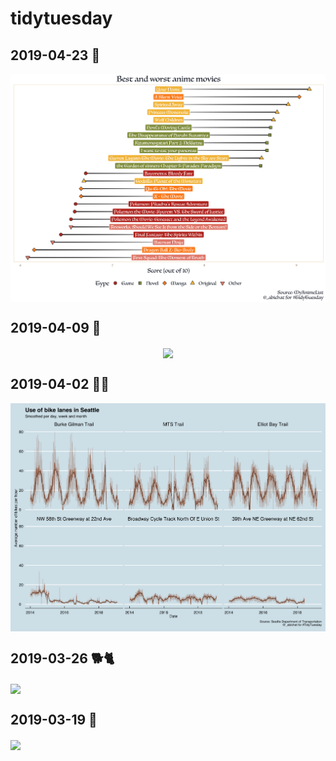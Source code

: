 
<!-- README.md is generated from README.Rmd. Please edit that file -->

# tidytuesday

## 2019-04-23 🎎

<img src="plots/plot_2019-04-23.png" align="center"/>

## 2019-04-09 🎾

<center>

<img src="plots/plot_2019-04-09.gif" align="center"/>

</center>

## 2019-04-02 🚴🏻

<img src="plots/plot_2019-04-02.png" align="center"/>

## 2019-03-26 🐕🐈

<img src="plots/plot_2019-03-26.png" align="center"/>

## 2019-03-19 🚓

<img src="plots/plot_2019-03-19.png" align="center"/>
